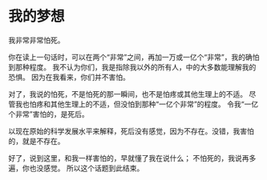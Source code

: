 # 我的梦想
我非常非常怕死。

你在读上一句话时，可以在两个“非常”之间，再加一万或一亿个“非常”，我的确怕到那种程度。
我不认为你们，我是指除我以外的所有人，中的大多数能理解我的恐惧。
因为在我看来，你们并不害怕。

对了，我说的怕死，不是怕死的那一瞬间，也不是怕疼或其他生理上的不适。
尽管我也怕疼和其他生理上的不适，但没怕到那种“一亿个非常”的程度。
令我“一亿个非常”害怕的，是死后。

以现在原始的科学发展水平来解释，死后没有感觉，因为不存在。没错，我害怕的，就是不存在。

好了，说到这里，和我一样害怕的，早就懂了我在说什么；
不怕死的，我说再多遍，你也没感觉。
所以这个话题到此结束。
